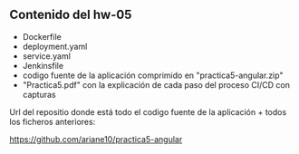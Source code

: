 ## Contenido del hw-05

* Dockerfile
* deployment.yaml
* service.yaml
* Jenkinsfile
* codigo fuente de la aplicación comprimido en "practica5-angular.zip"
* "Practica5.pdf" con la explicación de cada paso del proceso CI/CD con capturas

Url del repositio donde está todo el codigo fuente de la aplicación + todos los ficheros anteriores: 

https://github.com/ariane10/practica5-angular
